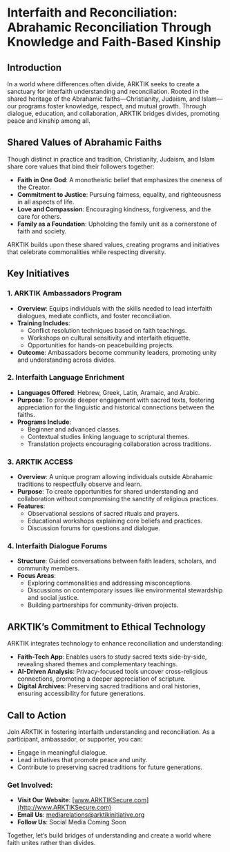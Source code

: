 
# Interfaith and Reconciliation: Abrahamic Reconciliation Through Knowledge and Faith-Based Kinship

## Introduction

In a world where differences often divide, ARKTIK seeks to create a sanctuary for interfaith understanding and reconciliation. Rooted in the shared heritage of the Abrahamic faiths—Christianity, Judaism, and Islam—our programs foster knowledge, respect, and mutual growth. Through dialogue, education, and collaboration, ARKTIK bridges divides, promoting peace and kinship among all.

## Shared Values of Abrahamic Faiths

Though distinct in practice and tradition, Christianity, Judaism, and Islam share core values that bind their followers together:

- **Faith in One God**: A monotheistic belief that emphasizes the oneness of the Creator.
- **Commitment to Justice**: Pursuing fairness, equality, and righteousness in all aspects of life.
- **Love and Compassion**: Encouraging kindness, forgiveness, and the care for others.
- **Family as a Foundation**: Upholding the family unit as a cornerstone of faith and society.

ARKTIK builds upon these shared values, creating programs and initiatives that celebrate commonalities while respecting diversity.

## Key Initiatives

### 1. ARKTIK Ambassadors Program
- **Overview**: Equips individuals with the skills needed to lead interfaith dialogues, mediate conflicts, and foster reconciliation.
- **Training Includes**:
  - Conflict resolution techniques based on faith teachings.
  - Workshops on cultural sensitivity and interfaith etiquette.
  - Opportunities for hands-on peacebuilding projects.
- **Outcome**: Ambassadors become community leaders, promoting unity and understanding across divides.

### 2. Interfaith Language Enrichment
- **Languages Offered**: Hebrew, Greek, Latin, Aramaic, and Arabic.
- **Purpose**: To provide deeper engagement with sacred texts, fostering appreciation for the linguistic and historical connections between the faiths.
- **Programs Include**:
  - Beginner and advanced classes.
  - Contextual studies linking language to scriptural themes.
  - Translation projects encouraging collaboration across traditions.

### 3. ARKTIK ACCESS
- **Overview**: A unique program allowing individuals outside Abrahamic traditions to respectfully observe and learn.
- **Purpose**: To create opportunities for shared understanding and collaboration without compromising the sanctity of religious practices.
- **Features**:
  - Observational sessions of sacred rituals and prayers.
  - Educational workshops explaining core beliefs and practices.
  - Discussion forums for questions and dialogue.

### 4. Interfaith Dialogue Forums
- **Structure**: Guided conversations between faith leaders, scholars, and community members.
- **Focus Areas**:
  - Exploring commonalities and addressing misconceptions.
  - Discussions on contemporary issues like environmental stewardship and social justice.
  - Building partnerships for community-driven projects.

## ARKTIK’s Commitment to Ethical Technology

ARKTIK integrates technology to enhance reconciliation and understanding:

- **Faith-Tech App**: Enables users to study sacred texts side-by-side, revealing shared themes and complementary teachings.
- **AI-Driven Analysis**: Privacy-focused tools uncover cross-religious connections, promoting a deeper appreciation of scripture.
- **Digital Archives**: Preserving sacred traditions and oral histories, ensuring accessibility for future generations.

## Call to Action

Join ARKTIK in fostering interfaith understanding and reconciliation. As a participant, ambassador, or supporter, you can:

- Engage in meaningful dialogue.
- Lead initiatives that promote peace and unity.
- Contribute to preserving sacred traditions for future generations.

### Get Involved:
- **Visit Our Website**: [www.ARKTIKSecure.com](http://www.ARKTIKSecure.com)
- **Email Us**: mediarelations@arktikinitiative.org
- **Follow Us**: Social Media Coming Soon

Together, let’s build bridges of understanding and create a world where faith unites rather than divides.
